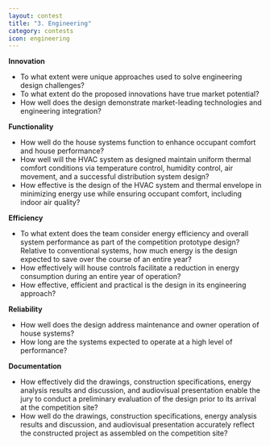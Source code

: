 ```yaml
---
layout: contest
title: "3. Engineering"
category: contests
icon: engineering
---
```


__Innovation__

- To what extent were unique approaches used to solve engineering design challenges?
- To what extent do the proposed innovations have true market potential?
- How well does the design demonstrate market-leading technologies and engineering integration?

__Functionality__

- How well do the house systems function to enhance occupant comfort and house performance?
- How well will the HVAC system as designed maintain uniform thermal comfort conditions via temperature control, humidity control, air movement, and a successful distribution system design?
- How effective is the design of the HVAC system and thermal envelope in minimizing energy use while ensuring occupant comfort, including indoor air quality?

__Efficiency__

- To what extent does the team consider energy efficiency and overall system performance as part of the competition prototype design? Relative to conventional systems, how much energy is the design expected to save over the course of an entire year?
- How effectively will house controls facilitate a reduction in energy consumption during an entire year of operation?
- How effective, efficient and practical is the design in its engineering approach? 

__Reliability__

- How well does the design address maintenance and owner operation of house systems?
- How long are the systems expected to operate at a high level of performance?

__Documentation__

- How effectively did the drawings, construction specifications, energy analysis results and discussion, and audiovisual presentation enable the jury to conduct a preliminary evaluation of the design prior to its arrival at the competition site?
- How well do the drawings, construction specifications, energy analysis results and discussion, and audiovisual presentation accurately reflect the constructed project as assembled on the competition site?